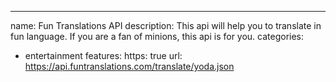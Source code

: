 ---
name: Fun Translations API
description: This api will help you to translate in fun language. If you are a fan of minions, this api is for you.
categories:
  - entertainment
features:
  https: true
url: https://api.funtranslations.com/translate/yoda.json